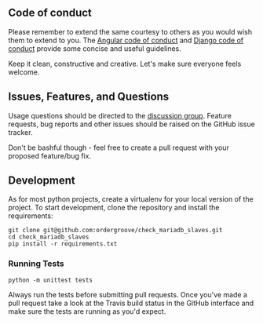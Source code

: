 ## Code of conduct

Please remember to extend the same courtesy to others as you would wish them to extend to you. The [Angular code of conduct][angular-code-of-conduct] and [Django code of conduct][django-code-of-conduct] provide some concise and useful guidelines. 

Keep it clean, constructive and creative. Let's make sure everyone feels welcome.

## Issues, Features, and Questions

Usage questions should be directed to the [discussion group][google-group]. Feature requests, bug reports and other issues should be raised on the GitHub issue tracker.

Don't be bashful though - feel free to create a pull request with your proposed feature/bug fix.

## Development

As for most python projects, create a virtualenv for your local version of the project. To start development, clone the repository and install the requirements:

    git clone git@github.com:ordergroove/check_mariadb_slaves.git
    cd check_mariadb_slaves
    pip install -r requirements.txt

### Running Tests

    python -m unittest tests

Always run the tests before submitting pull requests. Once you've made a pull request take a look at the Travis build status in the GitHub interface and make sure the tests are running as you'd expect.

[angular-code-of-conduct]: https://github.com/angular/code-of-conduct/blob/master/CODE_OF_CONDUCT.md
[django-code-of-conduct]: https://www.djangoproject.com/conduct/
[google-group]: https://groups.google.com/forum/?fromgroups#!forum/maria-db-slave-nagios-plugin
